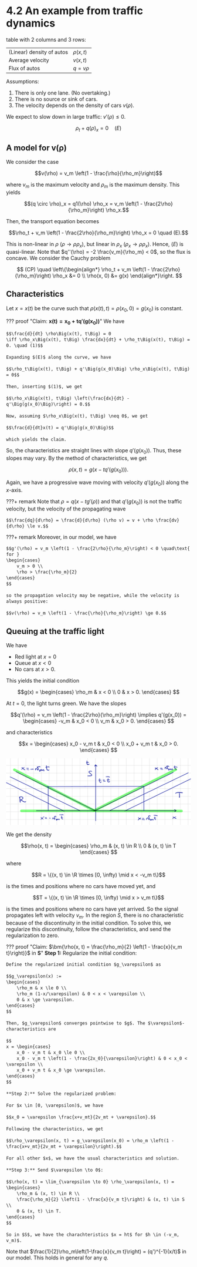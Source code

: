 # 4.2 An example from traffic dynamics

table with 2 columns and 3 rows:

|                           |              |
|---------------------------|--------------|
| (Linear) density of autos | $\rho(x,t)$  |
| Average velocity          | $v(x, t)$    |
| Flux of autos             | $q = v \rho$ |

Assumptions:

1. There is only one lane. (No overtaking.)
2. There is no source or sink of cars.
3. The velocity depends on the density of cars $v(\rho)$.

We expect to slow down in large traffic: $v'(\rho) \le 0$.

$$\rho_t + q(\rho)_x = 0 \quad (E)$$

## A model for v(ρ)

We consider the case

$$v(\rho) = v_m \left(1 - \frac{\rho}{\rho_m}\right)$$

where $v_m$ is the maximum velocity and $\rho_m$ is the maximum density. This yields

$$(q \circ \rho)_x = q1(\rho) \rho_x = v_m \left(1 - \frac{2\rho}{\rho_m}\right) \rho_x.$$

Then, the transport equation becomes

$$\rho_t + v_m \left(1 - \frac{2\rho}{\rho_m}\right) \rho_x = 0 \quad (E).$$

This is non-linear in $\rho$ $(\rho \to \rho \rho_x)$, but linear in $\rho_x$
($\rho_x \to \rho \rho_x$). Hence, $(E)$ is quasi-linear. Note that
$q''(\rho) = -2 \frac{v_m}{\rho_m} < 0$, so the flux is concave. We consider the Cauchy
problem

$$
(CP) \quad \left\{\begin{align*}
    \rho_t + v_m \left(1 - \frac{2\rho}{\rho_m}\right) \rho_x &= 0 \\
    \rho(x, 0) &= g(x)
\end{align*}\right.
$$

## Characteristics

Let $x = x(t)$ be the curve such that $\rho(x(t), t) = \rho(x_0, 0) = g(x_0)$ is constant.

??? proof "Claim: $\bm{x(t) = x_0 + tq'(g(x_0))}$"
    We have

    $$\frac{d}{dt} \rho\Big(x(t), t\Big) = 0 
    \iff \rho_x\Big(x(t), t\Big) \frac{dx}{dt} + \rho_t\Big(x(t), t\Big) = 0. \quad (1)$$

    Expanding $(E)$ along the curve, we have

    $$\rho_t\Big(x(t), t\Big) + q'\Big(g(x_0)\Big) \rho_x\Big(x(t), t\Big) = 0$$

    Then, inserting $(1)$, we get

    $$\rho_x\Big(x(t), t\Big) \left(\frac{dx}{dt} - q'\Big(g(x_0)\Big)\right) = 0.$$

    Now, assuming $\rho_x\Big(x(t), t\Big) \neq 0$, we get

    $$\frac{d}{dt}x(t) = q'\Big(g(x_0)\Big)$$

    which yields the claim.

So, the characteristics are straight lines with slope $q'(g(x_0))$. Thus, these slopes
may vary. By the method of characteristics, we get

$$\rho(x, t) = g\Big(x - t q'\big(g(x_0)\big)\Big).$$

Again, we have a progressive wave moving with velocity $q'(g(x_0))$ along the $x$-axis.

???+ remark
    Note that $\rho = q(x - tg'(\rho))$ and that $q'(g(x_0))$ is not the traffic velocity,
    but the velocity of the propagating wave

    $$\frac{dq}{d\rho} = \frac{d}{d\rho} (\rho v) = v + \rho \frac{dv}{d\rho} \le v.$$

???+ remark
    Moreover, in our model, we have

    $$g'(\rho) = v_m \left(1 - \frac{2\rho}{\rho_m}\right) < 0 \quad\text{ for }
    \begin{cases}
        v_m > 0 \\
        \rho > \frac{\rho_m}{2}
    \end{cases}
    $$

    so the propagation velocity may be negative, while the velocity is always positive:

    $$v(\rho) = v_m \left(1 - \frac{\rho}{\rho_m}\right) \ge 0.$$


## Queuing at the traffic light

We have 

- Red light at $x=0$
- Queue at $x<0$
- No cars at $x>0$.

This yields the initial condition

$$g(x) =
\begin{cases}
    \rho_m & x < 0 \\
    0 & x > 0.
\end{cases}
$$

At $t=0$, the light turns green. We have the slopes

$$q'(\rho) = v_m \left(1 - \frac{2\rho}{\rho_m}\right) \implies q'(g(x_0)) =
\begin{cases}
    -v_m & x_0 < 0 \\
    v_m & x_0 > 0.
\end{cases}
$$

and characteristics

$$x =
\begin{cases}
    x_0 - v_m t & x_0 < 0 \\
    x_0 + v_m t & x_0 > 0.
\end{cases}
$$

![Traffic characteristics](traffic_characteristics.png)

We get the density

$$\rho(x, t) = 
\begin{cases}
    \rho_m & (x, t) \in R \\
    0 & (x, t) \in T
\end{cases}
$$

where

$$R = \{(x, t) \in \R \times [0, \infty) \mid x < -v_m t\}$$

is the times and positions where no cars have moved yet, and

$$T = \{(x, t) \in \R \times [0, \infty) \mid x > v_m t\}$$

is the times and positions where no cars have yet arrived. So the signal propagates left
with velocity $v_m$. In the region $S$, there is no characteristic because of the
discontinuity in the initial condition. To solve this, we regularize this discontinuity,
follow the characteristics, and send the regularization to zero.

??? proof "Claim: $\bm{\rho(x, t) = \frac{\rho_m}{2} \left(1 - \frac{x}{v_m t}\right)}$ in $\bm S$"
    **Step 1:** Regularize the initial condition:

    Define the regularized initial condition $g_\varepsilon$ as

    $$g_\varepsilon(x) :=
    \begin{cases}
        \rho_m & x \le 0 \\
        \rho_m (1-x/\varepsilon) & 0 < x < \varepsilon \\
        0 & x \ge \varepsilon.
    \end{cases}
    $$

    Then, $g_\varepsilon$ converges pointwise to $g$. The $\varepsilon$-characteristics are

    $$
    x = \begin{cases}
        x_0 - v_m t & x_0 \le 0 \\
        x_0 - v_m t \left(1 - \frac{2x_0}{\varepsilon}\right) & 0 < x_0 < \varepsilon \\
        x_0 + v_m t & x_0 \ge \varepsilon.
    \end{cases}
    $$

    **Step 2:** Solve the regularized problem:

    For $x \in [0, \varepsilon)$, we have

    $$x_0 = \varepsilon \frac{x+v_mt}{2v_mt + \varepsilon}.$$

    Following the characteristics, we get

    $$\rho_\varepsilon(x, t) = g_\varepsilon(x_0) = \rho_m \left(1 - \frac{x+v_mt}{2v_mt + \varepsilon}\right).$$

    For all other $x$, we have the usual characteristics and solution.

    **Step 3:** Send $\varepsilon \to 0$:

    $$\rho(x, t) = \lim_{\varepsilon \to 0} \rho_\varepsilon(x, t) =
    \begin{cases}
        \rho_m & (x, t) \in R \\
        \frac{\rho_m}{2} \left(1 - \frac{x}{v_m t}\right) & (x, t) \in S \\
        0 & (x, t) \in T.
    \end{cases}
    $$

    So in $S$, we have the charachteristics $x = ht$ for $h \in (-v_m, v_m)$.
    
Note that $\frac{1}{2}\rho_m\left(1-\frac{x}{v_m t}\right) = (q')^{-1}(x/t)$ in our model.
This holds in general for any $q$.